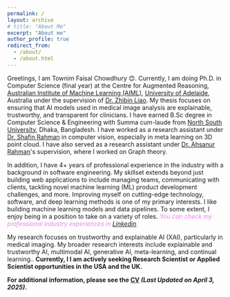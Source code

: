 ```yaml
---
permalink: /
layout: archive
# title: "About Me"
excerpt: "About me"
author_profile: true
redirect_from: 
  - /about/
  - /about.html
---
```


Greetings, I am Townim Faisal Chowdhury 😊. Currently, I am doing Ph.D. in Computer Science (final year) at the Centre for Augmented Reasoning, [Australian Institute of Machine Learning (AIML)](https://www.adelaide.edu.au/aiml/about-us), [University of Adelaide](https://www.adelaide.edu.au/), Australia under the supervision of [Dr. Zhibin Liao](https://researchers.adelaide.edu.au/profile/zhibin.liao). My thesis focuses on ensuring that AI models used in medical image analysis are explainable, trustworthy, and transparent for clinicians. I have earned B.Sc degree in Computer Science & Engineering with Summa cum-laude from [North South University](http://www.northsouth.edu/), Dhaka, Bangladesh. I have worked as a research assistant under [Dr. Shafin Rahman](https://scholar.google.com/citations?user=Pe8C-SUAAAAJ&hl=en) in computer vision, especially in meta learning on 3D point cloud. I have also served as a research assistant under [Dr. Ahsanur Rahman](https://sites.google.com/site/rahmanmahsanur)'s supervision, where I worked on Graph theory. 

In addition, I have 4+ years of professional experience in the industry with a background in software engineering. My skillset extends beyond just building web applications to include managing teams, communicating with clients, tackling novel machine learning (ML) product development challenges, and more. Improving myself on cutting-edge technology, software, and deep learning methods is one of my primary interests. I like building machine learning models and data pipelines. To some extent, I enjoy being in a position to take on a variety of roles. _<span style="color:violet">You can check my professional industry experiences in [Linkedin](https://www.linkedin.com/in/townim-faisal-chowdhury/).</span>_

My research focuses on trustworthy and explainable AI (XAI), particularly in medical imaging. My broader research interests include explainable and trustworthy AI, multimodal AI, generative AI, meta-learning, and continual learning.. **Currently, I I am actively seeking Research Scientist or Applied Scientist opportunities in the USA and the UK.**

**For additional information, please see the [CV](https://drive.google.com/file/d/1imV2NKStrdlXyBuCe2uPnwVwT2pd2UT6/view?usp=sharing) _(Last Updated on April 3, 2025)_.**